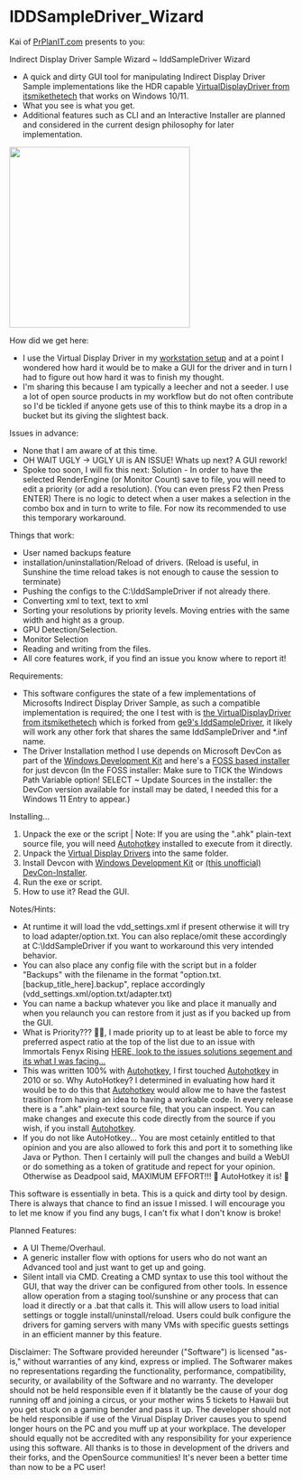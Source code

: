 # IDDSampleDriver_Wizard

Kai of [PrPlanIT.com](https://kb.precisionplanit.com) presents to you:

Indirect Display Driver Sample Wizard ~ IddSampleDriver Wizard
- A quick and dirty GUI tool for manipulating Indirect Display Driver Sample implementations like the HDR capable [VirtualDisplayDriver from itsmikethetech](https://github.com/itsmikethetech/Virtual-Display-Driver) that works on Windows 10/11.
- What you see is what you get.
- Additional features such as CLI and an Interactive Installer are planned and considered in the current design philosophy for later implementation.

<img src="https://github.com/sofmeright/IDDSampleDriver_Wizard/blob/main/PPIT-IddSample_Wiz-v0.602-SS_GUI_Advanced.png" width="320" />

How did we get here:
- I use the Virtual Display Driver in my [workstation setup](http://sh.uni2.cc/28JLJ) and at a point I wondered how hard it would be to make a GUI for the driver and in turn I had to figure out how hard it was to finish my thought.
- I'm sharing this because I am typically a leecher and not a seeder. I use a lot of open source products in my workflow but do not often contribute so I'd be tickled if anyone gets use of this to think maybe its a drop in a bucket but its giving the slightest back.

Issues in advance:
- None that I am aware of at this time.
- OH WAIT UGLY -> UGLY UI is AN ISSUE! Whats up next? A GUI rework!
- Spoke too soon, I will fix this next: Solution - In order to have the selected RenderEngine (or Monitor Count) save to file, you will need to edit a priority (or add a resolution). (You can even press F2 then Press ENTER) There is no logic to detect when a user makes a selection in the combo box and in turn to write to file. For now its recommended to use this temporary workaround.

Things that work:
- User named backups feature
- installation/uninstallation/Reload of drivers. (Reload is useful, in Sunshine the time reload takes is not enough to cause the session to terminate)
- Pushing the configs to the C:\IddSampleDriver if not already there.
- Converting xml to text, text to xml
- Sorting your resolutions by priority levels. Moving entries with the same width and hight as a group.
- GPU Detection/Selection.
- Monitor Selection
- Reading and writing from the files.
- All core features work, if you find an issue you know where to report it!

Requirements:
- This software configures the state of a few implementations of Microsofts Indirect Display Driver Sample, as such a compatible implementation is required; the one I test with is [the VirtualDisplayDriver from itsmikethetech](https://github.com/itsmikethetech/Virtual-Display-Driver) which is forked from [ge9's IddSampleDriver](https://github.com/ge9/IddSampleDriver), it likely will work any other fork that shares the same IddSampleDriver and *.inf name.
- The Driver Installation method I use depends on Microsoft DevCon as part of the [Windows Development Kit](https://download.microsoft.com/download/2/5/f/25f22c34-1cc4-404c-9f92-2ff26cc4ac91/KIT_BUNDLE_WDK_MEDIACREATION/wdksetup.exe) and here's a [FOSS based installer](https://github.com/Drawbackz/DevCon-Installer/releases/tag/1.3) for just devcon (In the FOSS installer: Make sure to TICK the Windows Path Variable option! SELECT ~ Update Sources in the installer: the DevCon version available for install may be dated, I needed this for a Windows 11 Entry to appear.)

Installing...
1. Unpack the exe or the script | Note: If you are using the ".ahk" plain-text source file, you will need [Autohotkey](https://www.autohotkey.com) installed to execute from it directly.
2. Unpack the [Virtual Display Drivers](https://github.com/itsmikethetech/Virtual-Display-Driver) into the same folder.
3. Install Devcon with [Windows Development Kit](https://download.microsoft.com/download/2/5/f/25f22c34-1cc4-404c-9f92-2ff26cc4ac91/KIT_BUNDLE_WDK_MEDIACREATION/wdksetup.exe) or [(this unofficial) DevCon-Installer](https://github.com/Drawbackz/DevCon-Installer/releases/tag/1.3).
4. Run the exe or script.
5. How to use it? Read the GUI.

Notes/Hints:
- At runtime it will load the vdd_settings.xml if present otherwise it will try to load adapter/option.txt. You can also replace/omit these accordingly at C:\IddSampleDriver if you want to workaround this very intended behavior.
- You can also place any config file with the script but in a folder "Backups" with the filename in the format "option.txt.[backup_title_here].backup", replace accordingly (vdd_settings.xml/option.txt/adapter.txt)
- You can name a backup whatever you like and place it manually and when you relaunch you can restore from it just as if you backed up from the GUI.
- What is Priority??? 🤷‍♀️, I made priority up to at least be able to force my preferred aspect ratio at the top of the list due to an issue with Immortals Fenyx Rising [HERE, look to the issues solutions segement and its what I was facing...](http://sh.uni2.cc/28JLJ)
- This was written 100% with [Autohotkey](https://www.autohotkey.com), I first touched [Autohotkey](https://www.autohotkey.com) in 2010 or so. Why AutoHotkey? I determined in evaluating how hard it would be to do this that [Autohotkey](https://www.autohotkey.com) would allow me to have the fastest trasition from having an idea to having a workable code. In every release there is a ".ahk" plain-text source file, that you can inspect. You can make changes and execute this code directly from the source if you wish, if you install [Autohotkey](https://www.autohotkey.com).
- If you do not like AutoHotkey... You are most cetainly entitled to that opinion and you are also allowed to fork this and port it to something like Java or Python. Then I certainly will pull the changes and build a WebUI or do something as a token of gratitude and repect for your opinion. Otherwise as Deadpool said, MAXIMUM EFFORT!!! 🥴 AutoHotkey it is! 🤣

This software is essentially in beta. This is a quick and dirty tool by design. There is always that chance to find an issue I missed. I will encourage you to let me know if you find any bugs, I can't fix what I don't know is broke!

Planned Features:
- A UI Theme/Overhaul.
- A generic installer flow with options for users who do not want an Advanced tool and just want to get up and going.
- Silent intall via CMD. Creating a CMD syntax to use this tool without the GUI, that way the driver can be configured from other tools. In essence allow operation from a staging tool/sunshine or any process that can load it directly or a .bat that calls it. This will allow users to load initial settings or toggle install/uninstall/reload. Users could bulk configure the drivers for gaming servers with many VMs with specific guests settings in an efficient manner by this feature.

Disclaimer: The Software provided hereunder ("Software") is licensed "as-is," without warranties of any kind, express or implied. The Softwarer makes no representations regarding the functionality, performance, compatibility, security, or availability of the Software and no warranty. The developer should not be held responsible even if it blatantly be the cause of your dog running off and joining a circus, or your mother wins 5 tickets to Hawaii but you get stuck on a gaming bender and pass it up. The developer should not be held responsible if use of the Virual Display Driver causes you to spend longer hours on the PC and you muff up at your workplace. The developer should equally not be accredited with any responsibility for your experience using this software. All thanks is to those in development of the drivers and their forks, and the OpenSource communities! It's never been a better time than now to be a PC user!
